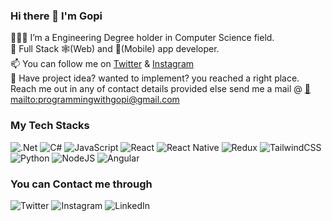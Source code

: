 ### Hi there 👋 I'm Gopi

🙋🏼‍♂️ I’m a Engineering Degree holder in Computer Science field.<br /> 
🔭 Full Stack 🕸️(Web) and 📱(Mobile) app developer.<br />
📫 You can follow me on [Twitter](https://twitter.com/sftwareofficial) & [Instagram](https://www.instagram.com/softwarengineerofficial/)<br />
👯 Have project idea? wanted to implement? you reached a right place. Reach me out in any of contact details provided else send me a mail @ [📧 mailto:programmingwithgopi@gmail.com](programmingwithgopi@gmail.com)

### My Tech Stacks
![.Net](https://img.shields.io/badge/.NET-5C2D91?style=for-the-badge&logo=.net&logoColor=white)  ![C#](https://img.shields.io/badge/c%23-%23239120.svg?style=for-the-badge&logo=c-sharp&logoColor=white)  ![JavaScript](https://img.shields.io/badge/javascript-%23323330.svg?style=for-the-badge&logo=javascript&logoColor=%23F7DF1E)  ![React](https://img.shields.io/badge/react-%2320232a.svg?style=for-the-badge&logo=react&logoColor=%2361DAFB)  ![React Native](https://img.shields.io/badge/react_native-%2320232a.svg?style=for-the-badge&logo=react&logoColor=%2361DAFB)  ![Redux](https://img.shields.io/badge/redux-%23593d88.svg?style=for-the-badge&logo=redux&logoColor=white)  ![TailwindCSS](https://img.shields.io/badge/tailwindcss-%2338B2AC.svg?style=for-the-badge&logo=tailwind-css&logoColor=white) ![Python](https://img.shields.io/badge/python-3670A0?style=for-the-badge&logo=python&logoColor=ffdd54)  ![NodeJS](https://img.shields.io/badge/node.js-6DA55F?style=for-the-badge&logo=node.js&logoColor=white)  ![Angular](https://img.shields.io/badge/angular-%23DD0031.svg?style=for-the-badge&logo=angular&logoColor=white)  

### You can Contact me through

![Twitter](https://img.shields.io/badge/Twitter-%231DA1F2.svg?style=for-the-badge&logo=Twitter&logoColor=white)  ![Instagram](https://img.shields.io/badge/Instagram-%23E4405F.svg?style=for-the-badge&logo=Instagram&logoColor=white)  ![LinkedIn](https://img.shields.io/badge/linkedin-%230077B5.svg?style=for-the-badge&logo=linkedin&logoColor=white)

<!--
**softwareengineerofficial/softwareengineerofficial** is a ✨ _special_ ✨ repository because its `README.md` (this file) appears on your GitHub profile.

Here are some ideas to get you started:

- 🔭 I’m currently working on ...
- 🌱 I’m currently learning ...
- 👯 I’m looking to collaborate on ...
- 🤔 I’m looking for help with ...
- 💬 Ask me about ...
- 📫 How to reach me: ...
- 😄 Pronouns: ...
- ⚡ Fun fact: ...
-->
